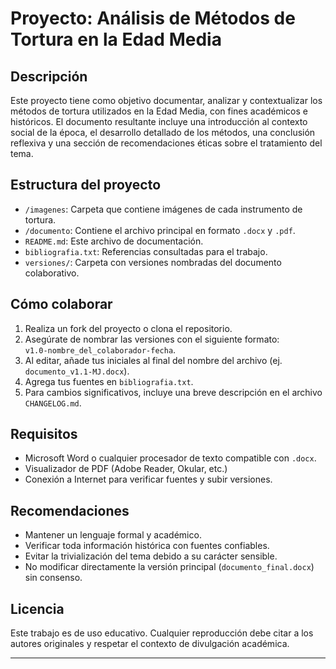 # Proyecto: Análisis de Métodos de Tortura en la Edad Media

## Descripción

Este proyecto tiene como objetivo documentar, analizar y contextualizar los métodos de tortura utilizados en la Edad Media, con fines académicos e históricos. El documento resultante incluye una introducción al contexto social de la época, el desarrollo detallado de los métodos, una conclusión reflexiva y una sección de recomendaciones éticas sobre el tratamiento del tema.

## Estructura del proyecto

- `/imagenes`: Carpeta que contiene imágenes de cada instrumento de tortura.
- `/documento`: Contiene el archivo principal en formato `.docx` y `.pdf`.
- `README.md`: Este archivo de documentación.
- `bibliografia.txt`: Referencias consultadas para el trabajo.
- `versiones/`: Carpeta con versiones nombradas del documento colaborativo.

## Cómo colaborar

1. Realiza un fork del proyecto o clona el repositorio.
2. Asegúrate de nombrar las versiones con el siguiente formato:  
   `v1.0-nombre_del_colaborador-fecha`.
3. Al editar, añade tus iniciales al final del nombre del archivo (ej. `documento_v1.1-MJ.docx`).
4. Agrega tus fuentes en `bibliografia.txt`.
5. Para cambios significativos, incluye una breve descripción en el archivo `CHANGELOG.md`.

## Requisitos

- Microsoft Word o cualquier procesador de texto compatible con `.docx`.
- Visualizador de PDF (Adobe Reader, Okular, etc.)
- Conexión a Internet para verificar fuentes y subir versiones.

## Recomendaciones

- Mantener un lenguaje formal y académico.
- Verificar toda información histórica con fuentes confiables.
- Evitar la trivialización del tema debido a su carácter sensible.
- No modificar directamente la versión principal (`documento_final.docx`) sin consenso.

## Licencia

Este trabajo es de uso educativo. Cualquier reproducción debe citar a los autores originales y respetar el contexto de divulgación académica.

---

